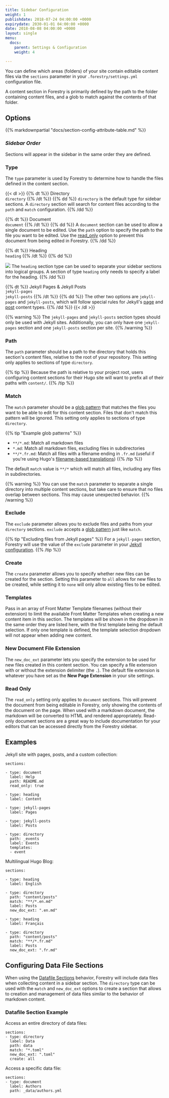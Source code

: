 ```yaml
---
title: Sidebar Configuration
weight: 1
publishdate: 2018-07-24 04:00:00 +0000
expirydate: 2030-01-01 04:00:00 +0000
date: 2018-08-08 04:00:00 +0000
layout: single
menu:
  docs:
    parent: Settings & Configuration
    weight: 4

---
```

You can define which areas (folders) of your site contain editable content files via the `sections` parameter in your `.forestry/settings.yml` configuration file.

A content section in Forestry is primarily defined by the path to the folder containing content files, and a glob to match against the contents of that folder.

## Options

{{% markdownpartial "docs/section-config-attribute-table.md" %}}

### _Sidebar Order_

Sections will appear in the sidebar in the same order they are defined.

### Type

The `type` parameter is used by Forestry to determine how to handle the files defined in the content section.

{{< dl >}}
{{% dt %}}
Directory
<br />`directory`
{{% /dt %}}
{{% dd %}}
`directory` is the default type for sidebar sections. A `directory` section will search for content files according to the `path` and `match` configuration.
{{% /dd %}}

{{% dt %}}
Document
<br />`document`
{{% /dt %}}
{{% dd %}}
A `document` section can be used to allow a single document to be edited. Use the `path` option to specify the path to the file you want to be edited. Use the [read_only](#read-only) option to prevent this document from being edited in Forestry.
{{% /dd %}}

{{% dt %}}
Heading
<br />`heading`
{{% /dt %}}
{{% dd %}}

![](/uploads/2018/08/sidebar-headings.png)
The `heading` section type can be used to separate your sidebar sections into logical groups. A section of type `heading` only needs to specify a label for the heading.
{{% /dd %}}

{{% dt %}}
Jekyll Pages & Jekyll Posts
<br />`jekyll-pages`
<br />`jekyll-posts`
{{% /dt %}}
{{% dd %}}
The other two options are `jekyll-pages` and `jekyll-posts`, which will follow special rules for Jekyll's [page](https://jekyllrb.com/docs/pages/) and [post](https://jekyllrb.com/docs/posts/) content types.
{{% /dd %}}
{{< /dl >}}

{{% warning %}}
The `jekyll-pages` and `jekyll-posts` section types should only be used with Jekyll sites. Additionally, you can only have one `jekyll-pages` section and one `jekyll-posts` section per site.
{{% /warning %}}

### Path

The `path` parameter should be a path to the directory that holds this section's content files, relative to the root of your repository. This setting only applies to sections of type `directory`.

{{% tip %}}
Because the path is relative to your project root, users configuring content sections for their Hugo site will want to prefix all of their paths with `content/`.
{{% /tip %}}

### Match

The `match` parameter should be a [glob pattern](https://en.wikipedia.org/wiki/Glob_(programming)) that matches the files you want to be able to edit for this content section. Files that don't match this pattern will be ignored. This setting only applies to sections of type `directory`.

{{% tip "Example glob patterns" %}}

* `**/*.md`: Match all markdown files
* `*.md`: Match all markdown files, excluding files in subdirectories
* `**/*.fr.md`: Match all files with a filename ending in `.fr.md` (useful if you're using Hugo's [filename-based translations](https://gohugo.io/content-management/multilingual/#translation-by-filename))
  {{% /tip %}}

The default `match` value is `**/*` which will match all files, including any files in subdirectories.

{{% warning %}}
You can use the `match` parameter to separate a single directory into multiple content sections, but take care to ensure that no files overlap between sections. This may cause unexpected behavior.
{{% /warning %}}

### Exclude

The `exclude` parameter allows you to exclude files and paths from your `directory` sections. `exclude` accepts a [glob pattern](https://en.wikipedia.org/wiki/Glob_(programming)) just like `match`.

{{% tip "Excluding files from Jekyll pages" %}}
For a `jekyll-pages` section, Forestry will use the value of the `exclude` parameter in your [Jekyll configuration](https://jekyllrb.com/docs/configuration/).
{{% /tip %}}

### Create

The `create` parameter allows you to specify whether new files can be created for the section. Setting this parameter to `all` allows for new files to be created, while setting it to `none` will only allow existing files to be edited.

### Templates

Pass in an array of Front Matter Template filenames (without their extension) to limit the available Front Matter Templates when creating a new content item in this section. The templates will be shown in the dropdown in the same order they are listed here, with the first template being the default selection. If only one template is defined, the template selection dropdown will not appear when adding new content.

### New Document File Extension

The `new_doc_ext` parameter lets you specify the extension to be used for new files created in this content section. You can specify a file extension with or without the extension delimiter (the `.`). The default file extension is whatever you have set as the **New Page Extension** in your site settings.

### Read Only

The `read_only` setting only applies to `document` sections. This will prevent the document from being editable in Forestry, only showing the contents of the document on the page. When used with a markdown document, the markdown will be converted to HTML and rendered appropriately. Read-only document sections are a great way to include documentation for your editors that can be accessed directly from the Forestry sidebar.

## Examples

Jekyll site with pages, posts, and a custom collection:

    sections:
    
    - type: document
      label: Help
      path: README.md
      read_only: true
    
    - type: heading
      label: Content
    
    - type: jekyll-pages
      label: Pages
    
    - type: jekyll-posts
      label: Posts
    
    - type: directory
      path: _events
      label: Events
      templates:
      - event

Multilingual Hugo Blog:

    sections:
    
    - type: heading
      label: English
    
    - type: directory
      path: "content/posts"
      match: "**/*.en.md"
      label: Posts
      new_doc_ext: ".en.md"
    
    - type: heading
      label: Français
    
    - type: directory
      path: "content/posts"
      match: "**/*.fr.md"
      label: Posts
      new_doc_ext: ".fr.md"

## Configuring Data File Sections

When using the [Datafile Sections](/docs/editing/data-files/#datafile-sections) behavior, Forestry will include data files when collecting content in a sidebar section. The `directory` type can be used with the `match` and `new_doc_ext` options to create a section that allows to creation and management of data files similar to the behavior of markdown content.

### Datafile Section Example

Access an entire directory of data files:

```
sections:
- type: directory
  label: Data
  path: data
  match: "*.toml"
  new_doc_ext: ".toml"
  create: all
```

Access a specific data file:

```
sections:
- type: document
  label: Authors
  path: _data/authors.yml
```